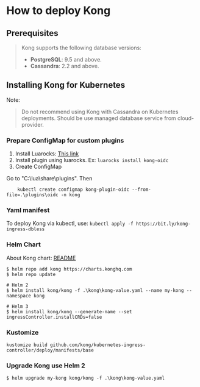 # How to deploy Kong
 
 ## Prerequisites
 > Kong supports the following database versions:
 > - **PostgreSQL**: 9.5 and above.
 > - **Cassandra**: 2.2 and above.

 ## Installing Kong for Kubernetes
Note: 
> Do not recommend using Kong with Cassandra on Kubernetes deployments. Should be use managed database service from cloud-provider.

### Prepare ConfigMap for custom plugins
1. Install Luarocks: [This link](..\luarocks\README.md)
2. Install plugin using luarocks. Ex: `luarocks install kong-oidc`
3. Create ConfigMap 

Go to "C:\lua\share\plugins". Then

        kubectl create configmap kong-plugin-oidc --from-file=.\plugins\oidc -n kong  



 ### Yaml manifest
  To deploy Kong via kubectl, use:
  `kubectl apply -f https://bit.ly/kong-ingress-dbless`

 ### Helm Chart
 About Kong chart: [README](https://github.com/Kong/charts/tree/master/charts/kong)

    $ helm repo add kong https://charts.konghq.com
    $ helm repo update

    # Helm 2
    $ helm install kong/kong -f .\kong\kong-value.yaml --name my-kong --namespace kong

    # Helm 3
    $ helm install kong/kong --generate-name --set ingressController.installCRDs=false
### Kustomize
    kustomize build github.com/kong/kubernetes-ingress-controller/deploy/manifests/base

### Upgrade Kong use Helm 2
    $ helm upgrade my-kong kong/kong -f .\kong\kong-value.yaml